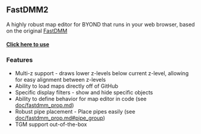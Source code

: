 ## FastDMM2

A highly robust map editor for BYOND that runs in your web browser, based on the original [FastDMM](https://github.com/monster860/FastDMM)

#### [Click here to use](https://fastdmm2.ss13.io/)

### Features
- Multi-z support - draws lower z-levels below current z-level, allowing for easy alignment between z-levels
- Ability to load maps directly off of GitHub
- Specific display filters - show and hide specific objects
- Ability to define behavior for map editor in code (see [doc/fastdmm_prop.md](./doc/fastdmm_prop.md))
- Robust pipe placement - Place pipes easily (see [doc/fastdmm_prop.md#pipe_group](./doc/fastdmm_prop.md#pipe_group))
- TGM support out-of-the-box


